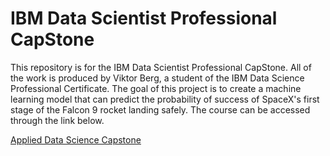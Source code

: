 # IBM Data Scientist Professional CapStone

This repository is for the IBM Data Scientist Professional CapStone. All of the work is produced by Viktor Berg, a student of the IBM Data Science Professional Certificate. The goal of this project is to create a machine learning model that can predict the probability of success of SpaceX's first stage of the Falcon 9 rocket landing safely. The course can be accessed through the link below.

[Applied Data Science Capstone](https://coursera.org/share/c01a07884b4a4c1885740e168756ae16)
